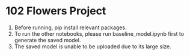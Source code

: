 # 102 Flowers Project
 
1. Before running, pip install relevant packages.
2. To run the other notebooks, please run baseline_model.ipynb first to generate the saved model.
3. The saved model is unable to be uploaded due to its large size.